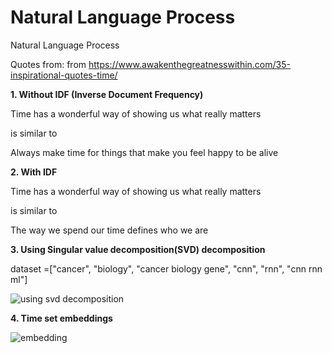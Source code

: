 # Natural Language Process
 Natural Language Process

Quotes from: from https://www.awakenthegreatnesswithin.com/35-inspirational-quotes-time/


**1. Without IDF (Inverse Document Frequency)**

Time has a wonderful way of showing us what really matters

is similar to 

Always make time for things that make you feel happy to be alive


**2. With IDF**

Time has a wonderful way of showing us what really matters

is similar to 

The way we spend our time defines who we are


**3. Using Singular value decomposition(SVD) decomposition**

dataset =["cancer",
         "biology",
         "cancer biology gene",
         "cnn",
         "rnn",
         "cnn rnn ml"]
         
![using svd decomposition](https://user-images.githubusercontent.com/55184529/65324958-96c68900-dbe8-11e9-92cd-f06be7407248.png)


**4. Time set embeddings**

![embedding](https://user-images.githubusercontent.com/55184529/65324769-1c960480-dbe8-11e9-91d8-979dad917641.png)
